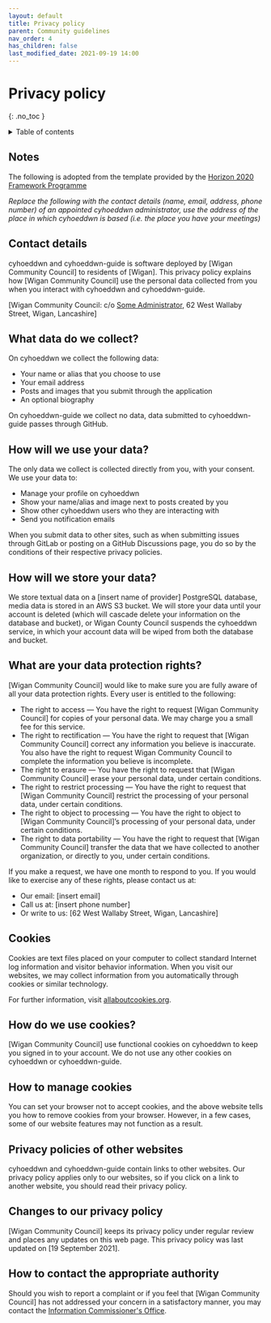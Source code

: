 ```yaml
---
layout: default
title: Privacy policy
parent: Community guidelines
nav_order: 4
has_children: false
last_modified_date: 2021-09-19 14:00
---
```


# Privacy policy
{: .no_toc }

<details close markdown="block">
  <summary>
    Table of contents
  </summary>
  {: .text-delta }
1. TOC
{:toc}
</details>

## Notes

The following is adopted from the template provided by the [Horizon 2020 Framework Programme](https://gdpr.eu/wp-content/uploads/2019/01/Our-Company-Privacy-Policy.pdf)

_Replace the following with the contact details (name, email, address, phone number) of an appointed cyhoeddwn administrator, use the address of the place in which cyhoeddwn is based (i.e. the place you have your meetings)_

## Contact details

cyhoeddwn and cyhoeddwn-guide is software deployed by [Wigan Community Council] to residents of [Wigan]. This privacy policy explains how [Wigan Community Council] use the personal data collected from you when you interact with cyhoeddwn and cyhoeddwn-guide.

[Wigan Community Council: c/o [Some Administrator](mailto:admin@somedomain.org), 62 West Wallaby Street, Wigan, Lancashire]

## What data do we collect?

On cyhoeddwn we collect the following data:

- Your name or alias that you choose to use
- Your email address
- Posts and images that you submit through the application
- An optional biography

On cyhoeddwn-guide we collect no data, data submitted to cyhoeddwn-guide passes through GitHub.

## How will we use your data?

The only data we collect is collected directly from you, with your consent. We use your data to:

- Manage your profile on cyhoeddwn
- Show your name/alias and image next to posts created by you
- Show other cyhoeddwn users who they are interacting with
- Send you notification emails

When you submit data to other sites, such as when submitting issues through GitLab or posting on a GitHub Discussions page, you do so by the conditions of their respective privacy policies.

## How will we store your data?

We store textual data on a [insert name of provider] PostgreSQL database, media data is stored in an AWS S3 bucket. We will store your data until your account is deleted (which will cascade delete your information on the database and bucket), or Wigan County Council suspends the cyhoeddwn service, in which your account data will be wiped from both the database and bucket.

## What are your data protection rights?

[Wigan Community Council] would like to make sure you are fully aware of all your data protection rights. Every user is entitled to the following:

- The right to access — You have the right to request [Wigan Community Council] for copies of your personal data. We may charge you a small fee for this service.
- The right to rectification — You have the right to request that [Wigan Community Council] correct any information you believe is inaccurate. You also have the right to request Wigan Community Council to complete the information you believe is incomplete.
- The right to erasure — You have the right to request that [Wigan Community Council] erase your personal data, under certain conditions.
- The right to restrict processing — You have the right to request that [Wigan Community Council] restrict the processing of your personal data, under certain conditions.
- The right to object to processing — You have the right to object to [Wigan Community Council]’s processing of your personal data, under certain conditions.
- The right to data portability — You have the right to request that [Wigan Community Council] transfer the data that we have collected to another organization, or directly to you, under certain conditions.

If you make a request, we have one month to respond to you. If you would like to exercise any of these rights, please contact us at:

- Our email: [insert email]
- Call us at: [insert phone number]
- Or write to us: [62 West Wallaby Street, Wigan, Lancashire]

## Cookies

Cookies are text files placed on your computer to collect standard Internet log information and visitor behavior information. When you visit our websites, we may collect information from you automatically through cookies or similar technology.

For further information, visit [allaboutcookies.org](https://allaboutcookies.org).

## How do we use cookies?

[Wigan Community Council] use functional cookies on cyhoeddwn to keep you signed in to your account. We do not use any other cookies on cyhoeddwn or cyhoeddwn-guide.

## How to manage cookies

You can set your browser not to accept cookies, and the above website tells you how to remove cookies from your browser. However, in a few cases, some of our website features may not function as a result.

## Privacy policies of other websites

cyhoeddwn and cyhoeddwn-guide contain links to other websites. Our privacy policy applies only to our websites, so if you click on a link to another website, you should read their privacy policy.

## Changes to our privacy policy

[Wigan Community Council] keeps its privacy policy under regular review and places any updates on this web page. This privacy policy was last updated on [19 September 2021].

## How to contact the appropriate authority

Should you wish to report a complaint or if you feel that [Wigan Community Council] has not addressed your concern in a satisfactory manner, you may contact the [Information Commissioner's Office](https://ico.org.uk/make-a-complaint/).